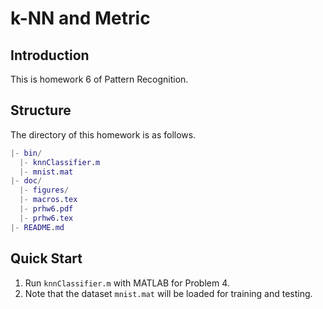 <!-- Author: Jingxuan Yang -->
<!-- E-mail: yangjx20@mails.tsinghua.edu.cn -->

# k-NN and Metric

## Introduction

This is homework 6 of Pattern Recognition.

## Structure

The directory of this homework is as follows.

```matlab
|- bin/
  |- knnClassifier.m
  |- mnist.mat
|- doc/
  |- figures/
  |- macros.tex
  |- prhw6.pdf
  |- prhw6.tex
|- README.md
```

## Quick Start

1. Run `knnClassifier.m` with MATLAB for Problem 4.
2. Note that the dataset `mnist.mat` will be loaded for training and testing.
